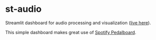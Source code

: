 # st-audio
Streamlit dashboard for audio processing and visualization ([live here](https://share.streamlit.io/samuelefiorini/st-audio/main/app.py)).

This simple dashboard makes great use of [Spotify Pedalboard](https://github.com/spotify/pedalboard).


